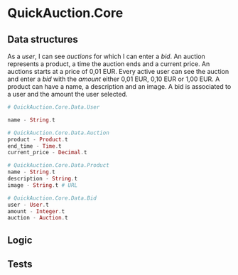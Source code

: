# QuickAuction.Core

## Data structures

As a _user_, I can see _auctions_ for which I can enter a _bid_.
An auction represents a product, a time the auction ends and a current price.
An auctions starts at a price of 0,01 EUR. 
Every active user can see the auction and enter a _bid_ with the _amount_ either 0,01 EUR, 0,10 EUR or 1,00 EUR.
A product can have a name, a description and an image.
A bid is associated to a user and the amount the user selected.

```elixir
# QuickAuction.Core.Data.User

name - String.t

# QuickAuction.Core.Data.Auction
product - Product.t
end_time - Time.t
current_price - Decimal.t

# QuickAuction.Core.Data.Product
name - String.t
description - String.t
image - String.t # URL

# QuickAuction.Core.Data.Bid
user - User.t
amount - Integer.t
auction - Auction.t
```

## Logic

## Tests
